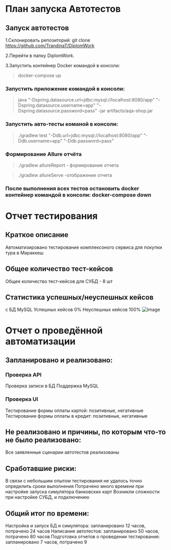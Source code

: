 # План запуска Автотестов #

## Запуск автотестов ##
1.Склонировать репозиторий: git clone https://github.com/TrandinaT/DiplomWork

2.Перейти в папку DiplomWork.

3.Запустить контейнер Docker командой в консоли:

> docker-compose up

### Запустить приложение командой в консоли: ###

>java "-Dspring.datasource.url=jdbc:mysql://localhost:8080/app" "-Dspring.datasource.username=app" "-Dspring.datasource.password=pass" -jar artifacts/aqa-shop.jar

### Запустить авто-тесты команой в консоли: ###

> ./gradlew test "-Ddb.url=jdbc:mysql://localhost:8080/app" "-Ddb.username=app" "-Ddb.password=pass"

### Формирование Allure отчёта ###
> ./gradlew allureReport - формирование отчета

> ./gradlew allureServe -отображение отчета

### После выполнения всех тестов остановить docker контейнер командой в консоли: docker-compose down ###


# Отчет тестирования #

## Краткое описание ##
Автоматизировано тестирование комплексоного сервиса для покупки тура в Мараккеш

## Общее количество тест-кейсов ##
Общее количество тест-кейсов для СУБД - 8 шт

## Статистика успешных/неуспешных кейсов ##
с БД MySQL
Успешных кейсов 0%
Неуспешных кейсов 100%
![image](https://user-images.githubusercontent.com/104161641/214369750-87ab2055-1484-40a6-b181-6ac93c33d1c0.png)


# Отчет о проведённой автоматизации #

## Запланировано и реализовано: ##

### Проверка API ###
Проверка записи в БД
Поддержка MySQL

### Проверка UI ###
Тестирование формы оплаты картой: позитивные, негативные
Тестирование формы оплаты в кредит: позитивные, негативные

## Не реализовано и причины, по которым что-то не было реализовано: ##
Все заявленные сценарии автотестов реализованы

## Сработавшие риски: ##
В связи с небольшим опытом тестирования не удалось точно определить сроки выполнения
Потрачено много времени при настройке запуска симулятора банковских карт
Возникли сложности при настройке СУБД, и подключению 

## Общий итог по времени: ##
Настройка и запуск БД и симулятора: запланировано 12 часов, потрачено 24 часов
Написание автотестов: запланировано 50 часов, потрачено 80 часов
Подготовка отчетов о проведении тестирования: запланировано 7 часов, потрачено 9
